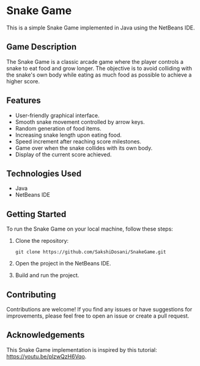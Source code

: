 # Snake Game

This is a simple Snake Game implemented in Java using the NetBeans IDE.

## Game Description

The Snake Game is a classic arcade game where the player controls a snake to eat food and grow longer. The objective is to avoid colliding with the snake's own body while eating as much food as possible to achieve a higher score.

## Features

- User-friendly graphical interface.
- Smooth snake movement controlled by arrow keys.
- Random generation of food items.
- Increasing snake length upon eating food.
- Speed increment after reaching score milestones.
- Game over when the snake collides with its own body.
- Display of the current score achieved.

## Technologies Used

- Java
- NetBeans IDE

## Getting Started

To run the Snake Game on your local machine, follow these steps:

1. Clone the repository:
   ```shell
   git clone https://github.com/SakshiDosani/SnakeGame.git
2. Open the project in the NetBeans IDE.

3. Build and run the project.

## Contributing

Contributions are welcome! If you find any issues or have suggestions for improvements, please feel free to open an issue or create a pull request.

## Acknowledgements

This Snake Game implementation is inspired by this tutorial: https://youtu.be/plzwQzH6Vqo.
